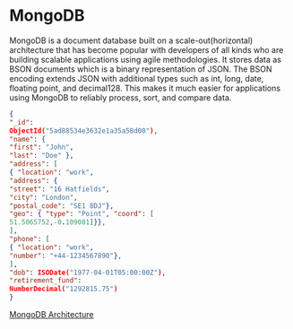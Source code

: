 # MongoDB
MongoDB is a document database built on a scale-out(horizontal) architecture that has become popular with developers of all kinds who are building scalable applications using agile methodologies. It stores data as BSON documents which is a binary representation of JSON.  The BSON encoding extends JSON with additional types such as int, long, date, floating point, and decimal128. This makes it much easier for applications using MongoDB to reliably process, sort, and compare data.


```json
{
"_id":
ObjectId("5ad88534e3632e1a35a58d00"),
"name": {
"first": "John",
"last": "Doe" },
"address": [
{ "location": "work",
"address": {
"street": "16 Hatfields",
"city": "London",
"postal_code": "SE1 8DJ"},
"geo": { "type": "Point", "coord": [
51.5065752,-0.109081]}},
],
"phone": [
{ "location": "work",
"number": "+44-1234567890"},
],
"dob": ISODate("1977-04-01T05:00:00Z"),
"retirement_fund":
NumberDecimal("1292815.75")
}
```
[MongoDB Architecture](https://info-mongodb-com.s3.us-east-1.amazonaws.com/MongoDB_Architecture_Guide.pdf)

